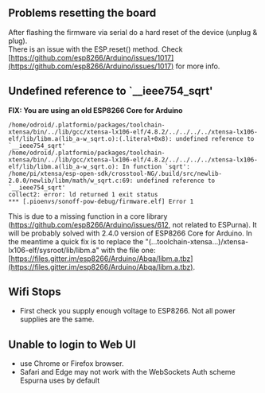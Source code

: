 ## Problems resetting the board

After flashing the firmware via serial do a hard reset of the device (unplug & plug).<br>
There is an issue with the ESP.reset() method. Check [https://github.com/esp8266/Arduino/issues/1017](https://github.com/esp8266/Arduino/issues/1017) for more info.

## Undefined reference to `__ieee754_sqrt'

**FIX: You are using an old ESP8266 Core for Arduino**

```
/home/odroid/.platformio/packages/toolchain-xtensa/bin/../lib/gcc/xtensa-lx106-elf/4.8.2/../../../../xtensa-lx106-elf/lib/libm.a(lib_a-w_sqrt.o):(.literal+0x8): undefined reference to `__ieee754_sqrt'
/home/odroid/.platformio/packages/toolchain-xtensa/bin/../lib/gcc/xtensa-lx106-elf/4.8.2/../../../../xtensa-lx106-elf/lib/libm.a(lib_a-w_sqrt.o): In function `sqrt':
/home/pi/xtensa/esp-open-sdk/crosstool-NG/.build/src/newlib-2.0.0/newlib/libm/math/w_sqrt.c:69: undefined reference to `__ieee754_sqrt'
collect2: error: ld returned 1 exit status
*** [.pioenvs/sonoff-pow-debug/firmware.elf] Error 1
```

This is due to a missing function in a core library (https://github.com/esp8266/Arduino/issues/612, not related to ESPurna). It will be probably solved with 2.4.0 version of ESP8266 Core for Arduino. In the meantime a quick fix is to replace the "(...toolchain-xtensa...)/xtensa-lx106-elf/sysroot/lib/libm.a" with the file one: [https://files.gitter.im/esp8266/Arduino/Abqa/libm.a.tbz](https://files.gitter.im/esp8266/Arduino/Abqa/libm.a.tbz).

## Wifi Stops

* First check you supply enough voltage to ESP8266. Not all power supplies are the same.

## Unable to login to Web UI
* use Chrome or Firefox browser.
* Safari and Edge may not work with the WebSockets Auth scheme Espurna uses by default